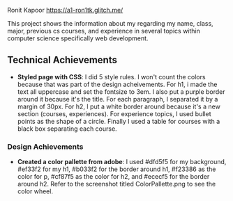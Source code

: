 Ronit Kapoor
https://a1-ron1tk.glitch.me/

This project shows the information about my regarding my name, class, major, previous cs courses, and experience in several topics within computer science specifically web development.

## Technical Achievements
- **Styled page with CSS**: I did 5 style rules. I won't count the colors because that was part of the design acheivements. For h1, i made the text all uppercase and set the fontsize to 3em. I also put a purple border around it because it's the title. For each paragraph, I separated it by a margin of 30px. For h2, I put a white border around because it's a new section (courses, experiences). For experience topics, I used bullet points as the shape of a circle. Finally I used a table for courses with a black box separating each course.

### Design Achievements
- **Created a color pallette from adobe**: I used #dfd5f5 for my background, #ef33f2 for my h1, #b033f2 for the border around h1, #f23386 as the color for p, #cf87f5 as the color for h2, and #ececf5 for the border around h2. Refer to the screenshot titled ColorPallette.png to see the color wheel. 


